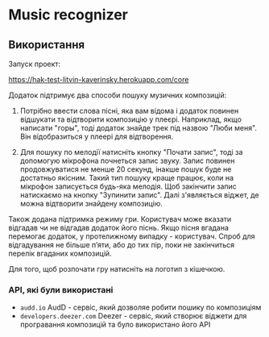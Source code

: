 # Music recognizer

## Використання


Запуск проект:

https://hak-test-litvin-kaverinsky.herokuapp.com/core

Додаток підтримує два способи пошуку музичних композицій:

 1. Потрібно ввести слова пісні, яка вам відома і додаток повинен відшукати та відтворити композицію у плеєрі.
    Наприклад, якщо написати "горы", тоді додаток знайде трек під назвою "Люби меня". Він відобразиться у плеері для відтворення. 

 2. Для пошуку по мелодії натисніть кнопку "Почати запис", тоді за допомогую мікрофона почнеться запис звуку. Запис     повинен продовжуватися не менше 20 секунд, інакше пошук буде не достатньо якісним. Такий тип пошуку краще працює, коли на мікрофон записується будь-яка мелодія.
    Щоб закінчити запис натискаємо на кнопку "Зупинити запис". Далі з'являється віджет, де можна відтворити знайдену композицію.

Також додана підтримка режиму гри. Користувач може вказати відгадав чи не відгадав додаток його піснь. Якщо пісня вгадана перемогає додаток, у протелижному випадку - користувач. 
Спроб для відгадування не більше пʼяти, або до тих пір, поки не закінчиться перелік вгаданих композицій.

Для того, щоб розпочати гру натисніть на логотип з кішечкою.

### АPI, які були використані

 - `audd.io` AudD - сервіс, який дозволяе робити пошику по композиціям
 - `developers.deezer.com` Deezer - сервіс, який створює віджети для програвання композицій та було використано його API
